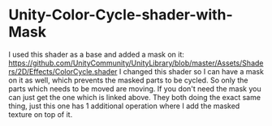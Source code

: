 # Unity-Color-Cycle-shader-with-Mask
I used this shader as a base and added a mask on it: https://github.com/UnityCommunity/UnityLibrary/blob/master/Assets/Shaders/2D/Effects/ColorCycle.shader 
I changed this shader so I can have a mask on it as well, which prevents the masked parts to be cycled. So only the parts which needs to be moved are moving.
If you don't need the mask you can just get the one which is linked above. They both doing the exact same thing, just this one has 1 additional operation
where I add the masked texture on top of it.
